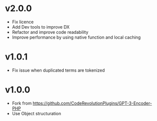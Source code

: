 # v2.0.0

- Fix licence
- Add Dev tools to improve DX
- Refactor and improve code readability
- Improve performance by using native function and local caching

# v1.0.1

- Fix issue when duplicated terms are tokenized

# v1.0.0

- Fork from https://github.com/CodeRevolutionPlugins/GPT-3-Encoder-PHP
- Use Object structuration
